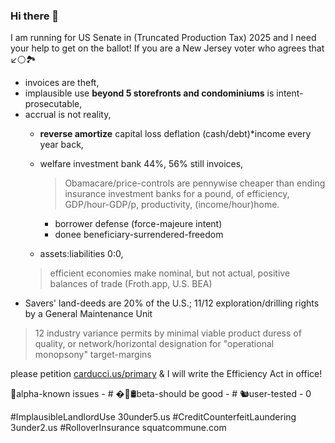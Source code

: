 ### Hi there 👋

I am running for US Senate in (Truncated Production Tax) 2025 and I need your help to get on the ballot!
If you are a New Jersey voter who agrees that ↙️⚪️🏞
* invoices are theft,
* implausible use **beyond 5 storefronts and condominiums** is intent-prosecutable,
* accrual is not reality,
  - **reverse amortize** capital loss deflation (cash/debt)\*income every year back,
  - welfare investment bank 44%, 56% still invoices,

    > Obamacare/price-controls are pennywise cheaper than ending insurance investment banks for a pound, of efficiency, GDP/hour-GDP/p, productivity, (income/hour)home.
    - borrower defense (force-majeure intent)
    - donee beneficiary-surrendered-freedom
  -  assets:liabilities $0:$0, 
    > efficient economies make nominal, but not actual, positive balances of trade (Froth.app, U.S. BEA)
* Savers' land-deeds are 20% of the U.S.; 11/12 exploration/drilling rights by a General Maintenance Unit
> 12 industry variance permits by minimal viable product duress of quality, or network/horizontal designation for "operational monopsony" target-margins

please petition [carducci.us/primary](carducci.us/primary) & I will write the Efficiency Act in office!

🚨alpha-known issues - #
�💊🛢beta-should be good - #
🐿user-tested - 0


#ImplausibleLandlordUse 30under5.us #CreditCounterfeitLaundering 3under2.us #RolloverInsurance squatcommune.com
